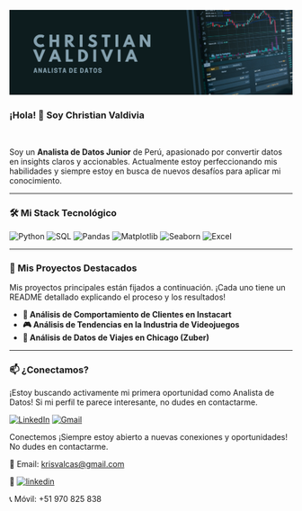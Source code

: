 <p align="center">
  <img src="Banner para Linkedin Analista Sistemas Moderno Negro.png" alt="Banner de Christian Valdivia">
</p>

### ¡Hola! 👋 Soy Christian Valdivia

<br>

Soy un **Analista de Datos Junior** de Perú, apasionado por convertir datos en insights claros y accionables. Actualmente estoy perfeccionando mis habilidades y siempre estoy en busca de nuevos desafíos para aplicar mi conocimiento.

---

### 🛠️ Mi Stack Tecnológico

![Python](https://img.shields.io/badge/Python-3776AB?style=for-the-badge&logo=python&logoColor=white)
![SQL](https://img.shields.io/badge/SQL-4479A1?style=for-the-badge&logo=postgresql&logoColor=white)
![Pandas](https://img.shields.io/badge/Pandas-150458?style=for-the-badge&logo=pandas&logoColor=white)
![Matplotlib](https://img.shields.io/badge/Matplotlib-3776AB?style=for-the-badge&logo=matplotlib&logoColor=white)
![Seaborn](https://img.shields.io/badge/Seaborn-3776AB?style=for-the-badge&logo=seaborn&logoColor=white)
![Excel](https://img.shields.io/badge/Excel-217346?style=for-the-badge&logo=microsoft-excel&logoColor=white)

---

### 📂 Mis Proyectos Destacados

Mis proyectos principales están fijados a continuación. ¡Cada uno tiene un README detallado explicando el proceso y los resultados!

- **🛒 Análisis de Comportamiento de Clientes en Instacart**
- **🎮 Análisis de Tendencias en la Industria de Videojuegos**
- **🚕 Análisis de Datos de Viajes en Chicago (Zuber)**

---

### 📫 ¿Conectamos?

¡Estoy buscando activamente mi primera oportunidad como Analista de Datos! Si mi perfil te parece interesante, no dudes en contactarme.

[![LinkedIn](https://img.shields.io/badge/LinkedIn-0077B5?style=for-the-badge&logo=linkedin&logoColor=white)](https://www.linkedin.com/in/christian-valdivia-2a18ab196/)
[![Gmail](https://img.shields.io/badge/Gmail-D14836?style=for-the-badge&logo=gmail&logoColor=white)](mailto:krisvalcas@gmail.com)


Conectemos
¡Siempre estoy abierto a nuevas conexiones y oportunidades! No dudes en contactarme.

📧 Email: krisvalcas@gmail.com

💼 [![linkedin](https://img.shields.io/badge/linkedin-3776AB?style=for-the-badge&logo=linkedin&logoColor=white)](https://www.linkedin.com/in/christian-valdivia-2a18ab196/)

📞 Móvil: +51 970 825 838
